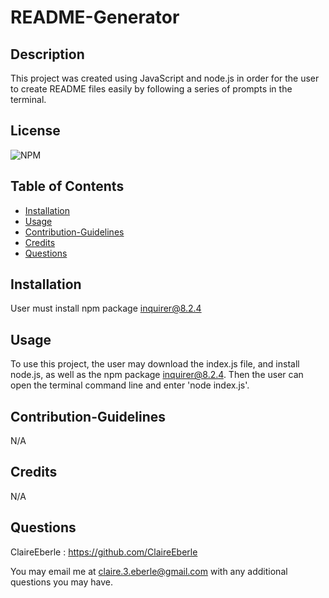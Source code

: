 # README-Generator

## Description
    
This project was created using JavaScript and node.js in order for the user to create README files easily by following a series of prompts in the terminal.

## License
    
![NPM](https://img.shields.io/npm/l/inquirer)
    
## Table of Contents
   
- [Installation](#installation)
- [Usage](#usage)
- [Contribution-Guidelines](#contribution-guidelines)
- [Credits](#credits)
- [Questions](#questions)

    
## Installation
    
 User must install npm package inquirer@8.2.4
    
 ## Usage
    
To use this project, the user may download the index.js file, and install node.js, as well as the npm package inquirer@8.2.4. Then the user can open the terminal command line and enter 'node index.js'.

## Contribution-Guidelines

N/A

 ## Credits
    
N/A

## Questions
ClaireEberle : https://github.com/ClaireEberle

You may email me at claire.3.eberle@gmail.com with any additional questions you may have.
   
    

    
